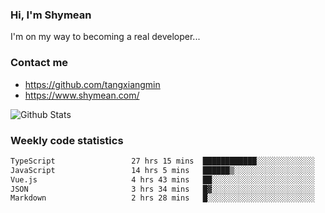 ### Hi, I'm Shymean

I'm on my way to becoming a real developer...

### Contact me

- <https://github.com/tangxiangmin>
- <https://www.shymean.com/>

![Github Stats](https://github-readme-stats.vercel.app/api?username=tangxiangmin&show_icons=true&theme=dark)


###  Weekly code statistics

<!--START_SECTION:waka-->

```txt
TypeScript                 27 hrs 15 mins  ████████████░░░░░░░░░░░░░   47.72 %
JavaScript                 14 hrs 5 mins   ██████▒░░░░░░░░░░░░░░░░░░   24.68 %
Vue.js                     4 hrs 43 mins   ██░░░░░░░░░░░░░░░░░░░░░░░   08.28 %
JSON                       3 hrs 34 mins   █▓░░░░░░░░░░░░░░░░░░░░░░░   06.27 %
Markdown                   2 hrs 28 mins   █░░░░░░░░░░░░░░░░░░░░░░░░   04.34 %
```

<!--END_SECTION:waka-->